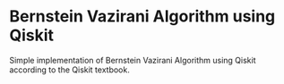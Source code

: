 # Bernstein Vazirani Algorithm using Qiskit

Simple implementation of Bernstein Vazirani Algorithm using Qiskit according to the Qiskit textbook.
